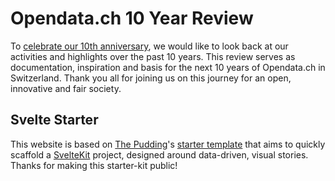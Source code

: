 # Opendata.ch 10 Year Review

To [celebrate our 10th anniversary](https://10years.opendata.ch/), we would like to look back at our activities and highlights over the past 10 years. This review serves as documentation, inspiration and basis for the next 10 years of Opendata.ch in Switzerland. Thank you all for joining us on this journey for an open, innovative and fair society.

## Svelte Starter

This website is based on [The Pudding](https://pudding.cool)'s [starter template](https://github.com/the-pudding/svelte-starter) that aims to quickly scaffold a [SvelteKit](https://kit.svelte.dev/) project, designed around data-driven, visual stories. Thanks for making this starter-kit public!
